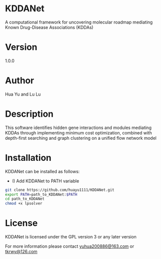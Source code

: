 # KDDANet
A computational framework for uncovering molecular roadmap mediating Known Drug-Disease Associations (KDDAs)

# Version
1.0.0

# Author
Hua Yu and Lu Lu

# Description
This software identifies hidden gene interactions and modules mediating KDDAs through implementing minimum cost optimization, combined with depth-first searching and graph clustering on a unified flow network model

# Installation
KDDANet can be installed as follows:<br>
* I) Add KDDANet to PATH variable
```Bash
git clone https://github.com/huayu1111/KDDANet.git
export PATH=path_to_KDDANet:$PATH
cd path_to_KDDANet
chmod +x lpsolver
```
# License
KDDANet is licensed under the GPL version 3 or any later version

For more information please contact yuhua200886@163.com or tkrwy@126.com
